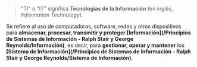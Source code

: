 > "TI" o "IT" significa **Tecnologías de la Información** (en inglés, _Information Technology_).

Se refiere al uso de computadoras, software, redes y otros dispositivos para **almacenar, procesar, transmitir y proteger [Información](/Principios de Sistemas de Información - Ralph Stair y George Reynolds/Información)**, es decir, para **gestionar, operar y mantener** los **[Sistema de Información](/Principios de Sistemas de Información - Ralph Stair y George Reynolds/Sistema de Información)**.
